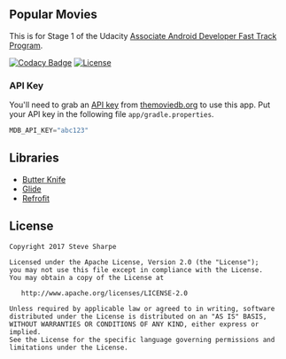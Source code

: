 ## Popular Movies

This is for Stage 1 of the Udacity [Associate Android Developer Fast Track Program][1].

[![Codacy Badge](https://api.codacy.com/project/badge/Grade/160f22e712bc413ab1ecd756b9fd61c5)](https://www.codacy.com/app/stevepsharpe/PopularMovies?utm_source=github.com&amp;utm_medium=referral&amp;utm_content=stevepsharpe/PopularMovies&amp;utm_campaign=Badge_Grade) [![License](https://img.shields.io/badge/License-Apache%202.0-blue.svg)](https://opensource.org/licenses/Apache-2.0)

### API Key

You'll need to grab an [API key][2] from [themoviedb.org][3] to use this app. Put your API key in the following file `app/gradle.properties`.

```gradle
MDB_API_KEY="abc123"
```

## Libraries

* [Butter Knife](http://jakewharton.github.io/butterknife/)
* [Glide](https://github.com/bumptech/glide)
* [Refrofit](https://square.github.io/retrofit/)

## License

    Copyright 2017 Steve Sharpe

    Licensed under the Apache License, Version 2.0 (the "License");
    you may not use this file except in compliance with the License.
    You may obtain a copy of the License at

       http://www.apache.org/licenses/LICENSE-2.0

    Unless required by applicable law or agreed to in writing, software
    distributed under the License is distributed on an "AS IS" BASIS,
    WITHOUT WARRANTIES OR CONDITIONS OF ANY KIND, either express or implied.
    See the License for the specific language governing permissions and
    limitations under the License.
    
[1]: https://www.udacity.com/course/associate-android-developer-fast-track--nd818
[2]: https://www.themoviedb.org/documentation/api
[3]: https://www.themoviedb.org
